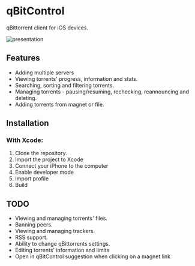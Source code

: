 # qBitControl

qBittorrent client for iOS devices.

![presentation](https://user-images.githubusercontent.com/116978510/200120557-1a036291-700c-4b8c-9cc7-dd76e1f8028c.png)

## Features
- Adding multiple servers
- Viewing torrents' progress, information and stats.
- Searching, sorting and filtering torrents.
- Managing torrents - pausing/resuming, rechecking, reannouncing and deleting.
- Adding torrents from magnet or file.

## Installation
### With Xcode:
1. Clone the repository.
2. Import the project to Xcode
3. Connect your iPhone to the computer
4. Enable developer mode
5. Import profile
6. Build


## TODO
- Viewing and managing torrents' files.
- Banning peers.
- Viewing and managing trackers.
- RSS support.
- Ability to change qBittorrents settings.
- Editing torrents' information and limits
- Open in qBitControl suggestion when clicking on a magnet link

